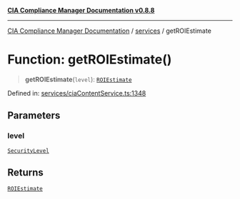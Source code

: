 [**CIA Compliance Manager Documentation v0.8.8**](../../README.md)

***

[CIA Compliance Manager Documentation](../../modules.md) / [services](../README.md) / getROIEstimate

# Function: getROIEstimate()

> **getROIEstimate**(`level`): [`ROIEstimate`](../../types/interfaces/ROIEstimate.md)

Defined in: [services/ciaContentService.ts:1348](https://github.com/Hack23/cia-compliance-manager/blob/67855c73d041b21b5f90a46884e0e48cd0961cda/src/services/ciaContentService.ts#L1348)

## Parameters

### level

[`SecurityLevel`](../../index/type-aliases/SecurityLevel.md)

## Returns

[`ROIEstimate`](../../types/interfaces/ROIEstimate.md)

